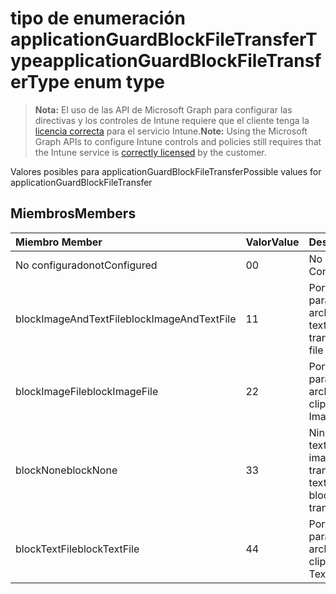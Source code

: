 # <a name="applicationguardblockfiletransfertype-enum-type"></a><span data-ttu-id="5a9a8-101">tipo de enumeración applicationGuardBlockFileTransferType</span><span class="sxs-lookup"><span data-stu-id="5a9a8-101">applicationGuardBlockFileTransferType enum type</span></span>

> <span data-ttu-id="5a9a8-102">**Nota:** El uso de las API de Microsoft Graph para configurar las directivas y los controles de Intune requiere que el cliente tenga la [licencia correcta](https://go.microsoft.com/fwlink/?linkid=839381) para el servicio Intune.</span><span class="sxs-lookup"><span data-stu-id="5a9a8-102">**Note:** Using the Microsoft Graph APIs to configure Intune controls and policies still requires that the Intune service is [correctly licensed](https://go.microsoft.com/fwlink/?linkid=839381) by the customer.</span></span>

<span data-ttu-id="5a9a8-103">Valores posibles para applicationGuardBlockFileTransfer</span><span class="sxs-lookup"><span data-stu-id="5a9a8-103">Possible values for applicationGuardBlockFileTransfer</span></span>
## <a name="members"></a><span data-ttu-id="5a9a8-104">Miembros</span><span class="sxs-lookup"><span data-stu-id="5a9a8-104">Members</span></span>
|<span data-ttu-id="5a9a8-105">Miembro	</span><span class="sxs-lookup"><span data-stu-id="5a9a8-105">Member</span></span>|<span data-ttu-id="5a9a8-106">Valor</span><span class="sxs-lookup"><span data-stu-id="5a9a8-106">Value</span></span>|<span data-ttu-id="5a9a8-107">Descripción</span><span class="sxs-lookup"><span data-stu-id="5a9a8-107">Description</span></span>|
|:---|:---|:---|
|<span data-ttu-id="5a9a8-108">No configurado</span><span class="sxs-lookup"><span data-stu-id="5a9a8-108">notConfigured</span></span>|<span data-ttu-id="5a9a8-109">0</span><span class="sxs-lookup"><span data-stu-id="5a9a8-109">0</span></span>|<span data-ttu-id="5a9a8-110">No configurado</span><span class="sxs-lookup"><span data-stu-id="5a9a8-110">Not Configured</span></span>|
|<span data-ttu-id="5a9a8-111">blockImageAndTextFile</span><span class="sxs-lookup"><span data-stu-id="5a9a8-111">blockImageAndTextFile</span></span>|<span data-ttu-id="5a9a8-112">1</span><span class="sxs-lookup"><span data-stu-id="5a9a8-112">1</span></span>|<span data-ttu-id="5a9a8-113">Portapapeles de bloque para transferir el archivo de imagen y texto</span><span class="sxs-lookup"><span data-stu-id="5a9a8-113">Block clipboard to transfer Image and Text file</span></span>|
|<span data-ttu-id="5a9a8-114">blockImageFile</span><span class="sxs-lookup"><span data-stu-id="5a9a8-114">blockImageFile</span></span>|<span data-ttu-id="5a9a8-115">2</span><span class="sxs-lookup"><span data-stu-id="5a9a8-115">2</span></span>|<span data-ttu-id="5a9a8-116">Portapapeles de bloque para transferir el archivo de imagen</span><span class="sxs-lookup"><span data-stu-id="5a9a8-116">Block clipboard to transfer Image file</span></span>|
|<span data-ttu-id="5a9a8-117">blockNone</span><span class="sxs-lookup"><span data-stu-id="5a9a8-117">blockNone</span></span>|<span data-ttu-id="5a9a8-118">3</span><span class="sxs-lookup"><span data-stu-id="5a9a8-118">3</span></span>|<span data-ttu-id="5a9a8-119">Ninguno de archivo de texto o archivo de imagen se bloquea de transferencia</span><span class="sxs-lookup"><span data-stu-id="5a9a8-119">Neither of text file or image file is blocked from transferring</span></span>|
|<span data-ttu-id="5a9a8-120">blockTextFile</span><span class="sxs-lookup"><span data-stu-id="5a9a8-120">blockTextFile</span></span>|<span data-ttu-id="5a9a8-121">4</span><span class="sxs-lookup"><span data-stu-id="5a9a8-121">4</span></span>|<span data-ttu-id="5a9a8-122">Portapapeles de bloque para transferir el archivo de texto</span><span class="sxs-lookup"><span data-stu-id="5a9a8-122">Block clipboard to transfer Text file</span></span>|



